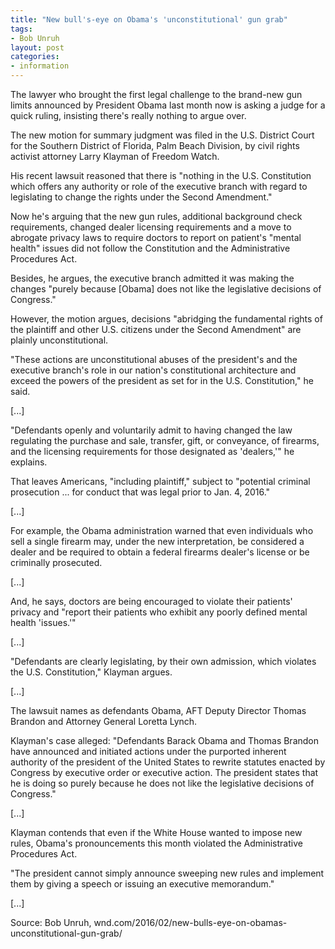 ```yaml
---
title: "New bull's-eye on Obama's 'unconstitutional' gun grab"
tags:
- Bob Unruh
layout: post
categories:
- information
---
```


The lawyer who brought the first legal challenge to the brand-new gun limits announced by President Obama last month now is asking a judge for a quick ruling, insisting there's really nothing to argue over.

The new motion for summary judgment was filed in the U.S. District Court for the Southern District of Florida, Palm Beach Division, by civil rights activist attorney Larry Klayman of Freedom Watch.

His recent lawsuit reasoned that there is "nothing in the U.S. Constitution which offers any authority or role of the executive branch with regard to legislating to change the rights under the Second Amendment."

Now he's arguing that the new gun rules, additional background check requirements, changed dealer licensing requirements and a move to abrogate privacy laws to require doctors to report on patient's "mental health" issues did not follow the Constitution and the Administrative Procedures Act.

Besides, he argues, the executive branch admitted it was making the changes "purely because \[Obama\] does not like the legislative decisions of Congress."

However, the motion argues, decisions "abridging the fundamental rights of the plaintiff and other U.S. citizens under the Second Amendment" are plainly unconstitutional.

"These actions are unconstitutional abuses of the president's and the executive branch's role in our nation's constitutional architecture and exceed the powers of the president as set for in the U.S. Constitution," he said.

\[...\]

"Defendants openly and voluntarily admit to having changed the law regulating the purchase and sale, transfer, gift, or conveyance, of firearms, and the licensing requirements for those designated as 'dealers,'" he explains.

That leaves Americans, "including plaintiff," subject to "potential criminal prosecution ... for conduct that was legal prior to Jan. 4, 2016."

\[...\]

For example, the Obama administration warned that even individuals who sell a single firearm may, under the new interpretation, be considered a dealer and be required to obtain a federal firearms dealer's license or be criminally prosecuted.

\[...\]

And, he says, doctors are being encouraged to violate their patients' privacy and "report their patients who exhibit any poorly defined mental health 'issues.'"

\[...\]

"Defendants are clearly legislating, by their own admission, which violates the U.S. Constitution," Klayman argues.

\[...\]

The lawsuit names as defendants Obama, AFT Deputy Director Thomas Brandon and Attorney General Loretta Lynch.

Klayman's case alleged: "Defendants Barack Obama and Thomas Brandon have announced and initiated actions under the purported inherent authority of the president of the United States to rewrite statutes enacted by Congress by executive order or executive action. The president states that he is doing so purely because he does not like the legislative decisions of Congress."

\[...\]

Klayman contends that even if the White House wanted to impose new rules, Obama's pronouncements this month violated the Administrative Procedures Act.

"The president cannot simply announce sweeping new rules and implement them by giving a speech or issuing an executive memorandum."

\[...\]

Source: Bob Unruh, wnd.com/2016/02/new-bulls-eye-on-obamas-unconstitutional-gun-grab/
